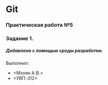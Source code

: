 # Git
### Практическая работа №5
### Задание 1.
##### Добавлено с помощью среды разработки.
Выполнил:
* <Мхоян А.В.>
* <УВП-312>

